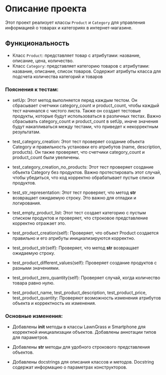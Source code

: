 # Описание проекта

Этот проект реализует классы `Product` и `Category` для управления информацией о товарах и категориях в интернет-магазине.

## Функциональность

*   Класс `Product`: представляет товар с атрибутами: название, описание, цена, количество.
*   Класс `Category`: представляет категорию товаров с атрибутами: название, описание, список товаров.  Содержит атрибуты класса для подсчета количества категорий и товаров


### Пояснения к тестам:


* setUp:  Этот метод выполняется перед каждым тестом. Он сбрасывает счетчики category_count и product_count, чтобы каждый тест начинался с чистого листа. Также он создает тестовые продукты, которые будут использоваться в различных тестах.  Важно сбрасывать category_count и product_count в setUp, иначе значения будут накапливаться между тестами, что приведет к некорректным результатам.

* test_category_creation:  Этот тест проверяет создание объекта Category и правильность установки его атрибутов (name, description, products).  Он также проверяет, что счетчики category_count и product_count были увеличены.

* test_category_creation_no_products: Этот тест проверяет создание объекта Category без продуктов. Важно протестировать этот случай, чтобы убедиться, что код корректно обрабатывает пустые списки продуктов.

* test_str_representation:  Этот тест проверяет, что метод __str__ возвращает ожидаемую строку.  Это важно для отладки и логирования.

* test_empty_product_list: Этот тест создает категорию с пустым списком продуктов и проверяет, что строковое представление корректно отражает это.

* test_product_creation(self):  Проверяет, что объект Product создается правильно и его атрибуты инициализируются корректно.

* test_product_str(self): Проверяет, что метод __str__ возвращает ожидаемую строку.

* test_product_different_values(self): Проверяет создание продуктов с разными значениями.

* test_product_zero_quantity(self): Проверяет случай, когда количество товара равно нулю.

* test_product_name, test_product_description, test_product_price, test_product_quantity: Проверяют возможность изменения атрибутов объекта и корректность их изменения.


### Основные изменения:



* Добавлены __init__ методы в классы LawnGrass и Smartphone для корректной инициализации объектов.  Добавлены аннотации типов для параметров.

* Добавлены __str__ методы для удобного строкового представления объектов.

* Добавлены docstrings для описания классов и методов.  Docstring содержат информацию о параметрах конструкторов.

